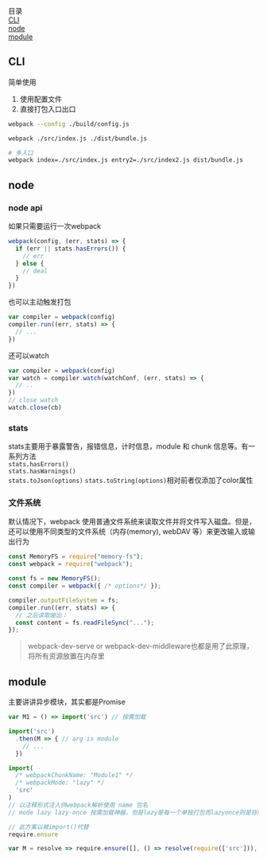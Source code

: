 目录  
[CLI](#cli)  
[node](#node)  
[module](#module)    

## CLI
简单使用
1. 使用配置文件
2. 直接打包入口出口

```sh
webpack --config ./build/config.js

webpack ./src/index.js ./dist/bundle.js

# 多入口
webpack index=./src/index.js entry2=./src/index2.js dist/bundle.js
```

## node
### node api
如果只需要运行一次webpack
```JavaScript
webpack(config, (err, stats) => {
  if (err || stats.hasErrors()) {
    // err
  } else {
    // deal
  }
})
```
也可以主动触发打包
```JavaScript
var compiler = webpack(config)
compiler.run((err, stats) => {
  // ...
})
```
还可以watch
```JavaScript
var compiler = webpack(config)
var watch = compiler.watch(watchConf, (err, stats) => {
  // ..
})
// close watch
watch.close(cb)
```

### stats
stats主要用于暴露警告，报错信息，计时信息，module 和 chunk 信息等。有一系列方法  
`stats.hasErrors()`  
`stats.hasWarnings()`  
`stats.toJson(options)`
`stats.toString(options)`相对前者仅添加了color属性

### 文件系统
默认情况下，webpack 使用普通文件系统来读取文件并将文件写入磁盘。但是，还可以使用不同类型的文件系统（内存(memory), webDAV 等）来更改输入或输出行为
```JavaScript
const MemoryFS = require("memory-fs");
const webpack = require("webpack");

const fs = new MemoryFS();
const compiler = webpack({ /* options*/ });

compiler.outputFileSystem = fs;
compiler.run((err, stats) => {
  // 之后读取输出：
  const content = fs.readFileSync("...");
});
```
> webpack-dev-serve or webpack-dev-middleware也都是用了此原理，将所有资源放置在内存里


## module
主要讲讲异步模块，其实都是Promise
```JavaScript
var M1 = () => import('src') // 按需加载

import('src')
  .then(M => { // arg is module
    // ...
  })

import(
  /* webpackChunkName: "Module1" */
  /* webpackMode: "lazy" */
  'src'
)
// 以注释形式注入供webpack解析使用 name 包名
// mode lazy lazy-once 按需加载神器，但是lazy是每一个单独打包而lazyonce则是将所有异步模块打包在一起

// 此方案以被import()代替
require.ensure

var M = resolve => require.ensure([], () => resolve(require(['src'])), 'name')
```
